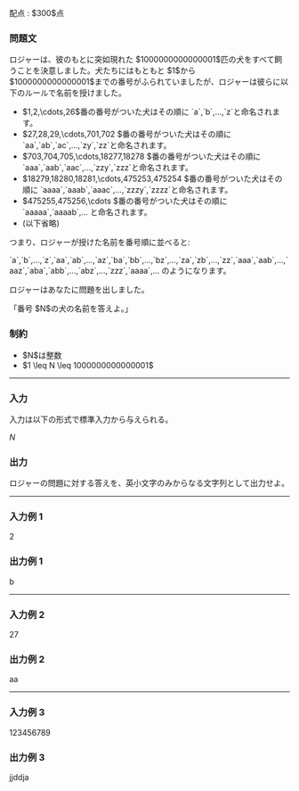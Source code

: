 
<div>

<span>

<span>

<p>
配点 : $300$点
</p>

<div>

<section>

### **問題文**

<p>
ロジャーは、彼のもとに突如現れた $1000000000000001$匹の犬をすべて飼うことを決意しました。犬たちにはもともと $1$から $1000000000000001$までの番号がふられていましたが、ロジャーは彼らに以下のルールで名前を授けました。
</p>

<ul>

<li>
$1,2,\cdots,26$番の番号がついた犬はその順に `a`,`b`,...,`z`と命名されます。
</li>

<li>
$27,28,29,\cdots,701,702 $番の番号がついた犬はその順に `aa`,`ab`,`ac`,...,`zy`,`zz`と命名されます。
</li>

<li>
$703,704,705,\cdots,18277,18278 $番の番号がついた犬はその順に `aaa`,`aab`,`aac`,...,`zzy`,`zzz`と命名されます。
</li>

<li>
$18279,18280,18281,\cdots,475253,475254 $番の番号がついた犬はその順に `aaaa`,`aaab`,`aaac`,...,`zzzy`,`zzzz`と命名されます。
</li>

<li>
$475255,475256,\cdots $番の番号がついた犬はその順に `aaaaa`,`aaaab`,... と命名されます。
</li>

<li>
(以下省略)
</li>

</ul>

<p>
つまり、ロジャーが授けた名前を番号順に並べると:
</p>

<p>
`a`,`b`,...,`z`,`aa`,`ab`,...,`az`,`ba`,`bb`,...,`bz`,...,`za`,`zb`,...,`zz`,`aaa`,`aab`,...,`aaz`,`aba`,`abb`,...,`abz`,...,`zzz`,`aaaa`,... のようになります。
</p>

<p>
ロジャーはあなたに問題を出しました。
</p>

<p>
「番号 $N$の犬の名前を答えよ。」
</p>

</section>

</div>

<div>

<section>

### **制約**

<ul>

<li>
$N$は整数
</li>

<li>
$1 \leq N \leq 1000000000000001$
</li>

</ul>

</section>

</div>

---

<div>

<div>

<section>

### **入力**

<p>
入力は以下の形式で標準入力から与えられる。
</p>

<div>

$N$
</div>

</section>

</div>

<div>

<section>

### **出力**

<p>
ロジャーの問題に対する答えを、英小文字のみからなる文字列として出力せよ。
</p>

</section>

</div>

</div>

---

<div>

<section>

### **入力例 1**

<div>

2

</div>

</section>

</div>

<div>

<section>

### **出力例 1**

<div>

b

</div>

</section>

</div>

---

<div>

<section>

### **入力例 2**

<div>

27

</div>

</section>

</div>

<div>

<section>

### **出力例 2**

<div>

aa

</div>

</section>

</div>

---

<div>

<section>

### **入力例 3**

<div>

123456789

</div>

</section>

</div>

<div>

<section>

### **出力例 3**

<div>

jjddja

</div>

</section>

</div>

</span>

</span>

</div>
